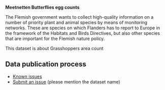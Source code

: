 **Meetnetten Butterflies egg counts**

The Flemish government wants to collect high-quality information on a number of priority plant and animal species by means of monitoring networks. These are species on which Flanders has to report to Europe in the framework of the Habitats and Birds Directives, but also other species that are important for the Flemish nature policy.

This dataset is about Grasshoppers area count

## Data publication process

* [Known issues](https://github.com/inbo/soortenmeetnetten-events/labels/meetnetten-15-butterflies-egg-counts/)
* [Submit an issue](https://github.com/inbo/soortenmeetnetten-events/issues/new) (please mention the dataset name)